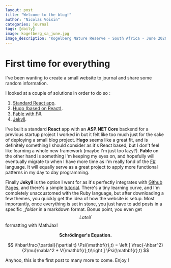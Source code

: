 ```yaml
---
layout: post
title: "Welcome to the blog!"
author: "Nicolas Voisin"
categories: journal
tags: [daily]
image: kogelberg_sa_june.jpg
image_description: "Kogelberg Nature Reserve - South Africa - June 2020"
---
```


# First time for everything

I've been wanting to create a small website to journal and share some random information.

I looked at a couple of solutions in order to do so :

1.   [Standard React app](https://fr.reactjs.org/docs/create-a-new-react-app.html). 
2.   [Hugo (based on React)](https://gohugo.io/).
3.   [Fable with F#](https://fable.io/).
4.   [Jekyll](https://jekyllrb.com/).

I've built a standard __React__ app with an __ASP.NET Core__ backend for a previous startup project I worked in but it felt like too much just for the sake of deploying a small blog project.
__Hugo__ seems like a great fit, and is definitely something I should consider as it's React based, but I don't feel like learning a whole new framework (maybe I'm just too lazy?). __Fable__ on the other hand is something I'm keeping my eyes on, and hopefully will eventually migrate to when I have more time as I'm really fond of the [F#](https://fsharp.org/) language. It will equally serve as a great project to apply more functional patterns in my day to day programming.

Finally __Jekyll__ is the option I went for as it's perfectly integrates with [Github Pages](https://docs.github.com/en/pages), and there's a simple [tutorial](https://docs.github.com/en/pages/setting-up-a-github-pages-site-with-jekyll). There's a tiny learning curve, and I'm completely unaccustomed with the Ruby language, but after downloading a few themes, you quickly get the idea of how the website is setup. Most importantly, once everything is set in stone, you just have to add posts in a specific *_folder* in a markdown format. Bonus point, you even get $$LateX$$ formatting with MathJax!

<p align="center">
    <b>Schrödinger's Equation.</b>
</p>

$$
i\hbar\frac{\partial}{\partial t} \Psi(\mathbf{r},t) = \left [ \frac{-\hbar^2}{2\mu}\nabla^2 + V(\mathbf{r},t)\right ] \Psi(\mathbf{r},t)
$$

Anyhoo, this is the first post to many more to come. Enjoy !